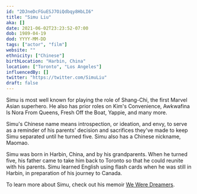 ```yaml
---
id: "2DJneDcFGuESJ7OiQdbqy8HbLI6"
title: "Simu Liu"
aka: []
date: 2021-06-02T23:23:52-07:00
dob: 1989-04-19
dod: YYYY-MM-DD
tags: ["actor", "film"]
website: ""
ethnicity: ["Chinese"]
birthLocation: "Harbin, China"
location: ["Toronto", "Los Angeles"]
influencedBy: []
twitter: "https://twitter.com/SimuLiu"
draft: false
---
```


Simu is most well known for playing the role of Shang-Chi, the first Marvel
Asian superhero. He also has prior roles on Kim's Convenience, Awkwafina Is Nora
From Queens, Fresh Off the Boat, Yappie, and many more.

Simu's Chinese name means introspection, or ideation, and envy, to serve as a
reminder of his parents' decision and sacrifices they've made to keep Simu
separated until he turned five. Simu also has a Chinese nickname, Maomao.

Simu was born in Harbin, China, and by his grandparents. When he turned five,
his father came to take him back to Toronto so that he could reunite with his
parents. Simu learned English using flash cards when he was still in Harbin, in
preparation of his journey to Canada.

To learn more about Simu, check out his memoir
[We Were Dreamers](https://www.amazon.com/We-Were-Dreamers-Simu-Liu-ebook/dp/B08728NNKQ).
